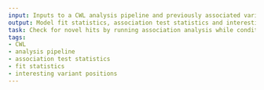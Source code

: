 ```yaml
---
input: Inputs to a CWL analysis pipeline and previously associated variant IDs
output: Model fit statistics, association test statistics and interesting variant positions
task: Check for novel hits by running association analysis while conditioning on previously associated variants
tags:
- CWL
- analysis pipeline
- association test statistics
- fit statistics
- interesting variant positions
---
```

